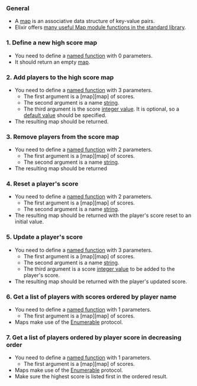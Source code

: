 ### General

- A [map][maps] is an associative data structure of key-value pairs.
- Elixir offers [many useful Map module functions in the standard library][map-module].

### 1. Define a new high score map

- You need to define a [named function][named-function] with 0 parameters.
- It should return an empty [map][maps].

### 2. Add players to the high score map

- You need to define a [named function][named-function] with 3 parameters.
  - The first argument is a [map][map] of scores.
  - The second argument is a name [string][strings].
  - The third argument is the score [integer value][integers]. It is optional, so a [default value][default-arg] should be specified.
- The resulting map should be returned.

### 3. Remove players from the score map

- You need to define a [named function][named-function] with 2 parameters.
  - The first argument is a [map][map] of scores.
  - The second argument is a name [string][strings].
- The resulting map should be returned

### 4. Reset a player's score

- You need to define a [named function][named-function] with 2 parameters.
  - The first argument is a [map][map] of scores.
  - The second argument is a name [string][strings].
- The resulting map should be returned with the player's score reset to an initial value.

### 5. Update a player's score

- You need to define a [named function][named-function] with 3 parameters.
  - The first argument is a [map][map] of scores.
  - The second argument is a name [string][strings].
  - The third argument is a score [integer value][integers] to be added to the player's score.
- The resulting map should be returned with the player's updated score.

### 6. Get a list of players with scores ordered by player name

- You need to define a [named function][named-function] with 1 parameters.
  - The first argument is a [map][map] of scores.
- Maps make use of the [Enumerable][enum] protocol.

### 7. Get a list of players ordered by player score in decreasing order

- You need to define a [named function][named-function] with 1 parameters.
  - The first argument is a [map][map] of scores.
- Maps make use of the [Enumerable][enum] protocol.
- Make sure the highest score is listed first in the ordered result.

[maps]: https://elixir-lang.org/getting-started/keywords-and-maps.html#maps
[integers]: https://elixir-lang.org/getting-started/basic-types.html
[strings]: https://elixir-lang.org/getting-started/basic-types.html#strings
[named-function]: https://elixir-lang.org/getting-started/modules-and-functions.html#named-functions
[default-arg]: https://elixir-lang.org/getting-started/modules-and-functions.html#default-arguments
[map-module]: https://hexdocs.pm/elixir/Map.html
[enum]: https://hexdocs.pm/elixir/Enumerable.html#content
